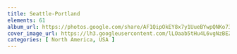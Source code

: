 ```yaml
---
title: Seattle-Portland
elements: 61
album_url: https://photos.google.com/share/AF1QipOkEY8x7y1UueBYwpQNKo73wyMtNhYUDLwoo80GLnDkKqWZN3_xrHjeBsvA31ZN9Q?key=Q3VKMVFFNFl1MW51bXppR0lLMTROSzZYTUgzVmRB
cover_image_url: https://lh3.googleusercontent.com/lLOaab5tHu4L6vgNzBEZo48Ta6X0V6sQAiXvSaQZSnYAIKsuPTyQgvsohwFqVawbozW4gTRWqkV7DSN-HNDk1qQ-2Ex8Yjq_2qbhaOJGMsPNMJ0HdN_wy_p6dl9u87mO1oTL2jVAi5DvBEyyP_w4_f_2SLvRcB9H-ZmUfWCMcmcXg9H_b-X5B8948n-nwfLRr_WeaRxM3OOJuDHUgS6X25rp_wmOx-eCTvSR0lwfD-zIWe1ImNO1BoSQ2OiT9TovE2-aYFeA_T4Nbfrq1b30pzUmebBWZv803z9YvFnfPdMaYMTE_tAvR4uU499Du1M-fTSKlcMoVMR-qg6_JrtX6RSKqae2l_VtichrmxZs-SwYPUVnKnhjNb3W7jyBkc0bxK_ERYAtQ96GTqFmiaGUAWvC3u-zf7pUtqeKuZkOCJaKej-JzTPelGGL49LiW26WS_cRWFYwqc-ehD-EUmkAyVU7E7e4wYDqz39DDq-V9MT8_J3ar8-k8_IhpMsQqZRozhjKmh8kdGR5JlIMwM3qzeIusR9t-jDThhkPsw-9Sm1xhCPNmj_EP4tAM8MlF-8S6JDdKpIZcEVtx_VcHPq_3_tfSlpwjBrVmV7zzULrlJ94Yt3oGdJBkLpVlyCZ8SW56g2x4gcOOViRtuABXtM82EFbqDHh1o0xe0gB_SELUl--00bNsrdkynk=s218-p-k-no
categories: [ North America, USA ]
---
```


